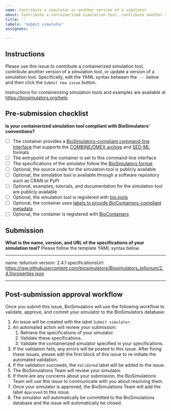 ```yaml
---
name: Contribute a simulator or another version of a simulator
about: Contribute a containerized simulation tool, contribute another version of a simulation tool, or update a version of a simulation tool.
title: ''
labels: 'Submit simulator'
assignees: ''

---
```


## Instructions

Please use this issue to contribute a containerized simulation tool, contribute another version of a simulation tool, or update a version of a simulation tool. Specifically, edit the YAML syntax between the `---` below and then click the `Submit new issue` button.

Instructions for containerizing simulation tools and examples are available at https://biosimulators.org/help.

## Pre-submission checklist

**Is your containerized simulation tool compliant with BioSimulators' conventions?**

- [ ] The container provides a [BioSimulators-compliant command-line interface](https://biosimulators.org/help) that supports the [COMBINE/OMEX archive](https://combinearchive.org/) and [SED-ML](https://sed-ml.org) formats
- [ ] The entrypoint of the container is set to this command-line interface
- [ ] The specifications of the simulator follow the [BioSimulators format](https://api.biosimulators.org)
- [ ] Optional, the source code for the simulation tool is publicly available
- [ ] Optional, the simulation tool is available through a software repository such as CRAN or PyPI
- [ ] Optional, examples, tutorials, and documentation for the simulation tool are publicly available
- [ ] Optional, the simulation tool is registered with [bio.tools](https://bio.tools/)
- [ ] Optional, the container uses [labels to provide BioContainers-compliant metadata](https://biosimulators.org/help)
- [ ] Optional, the container is registered with [BioContainers](https://biocontainers.pro/)

## Submission

**What is the name, version, and URL of the specifications of your simulation tool?**
Please follow the template YAML syntax below.

---
name: tellurium
version: 2.4.1
specificationsUrl: https://raw.githubusercontent.com/biosimulators/Biosimulators_tellurium/2.4.1/properties.json

---

## Post-submission approval workflow

Once you submit this issue, BioSimulators will use the following workflow to validate, approve, and commit your simulator to the BioSimulators database:

1. An issue will be created with the label `Submit simulator`.
2. An automated action will review your submission:
   1. Retrieve the specifications of your simulator.
   2. Validate these specifications.
   3. Validate the containerized simulator specified in your specifications.
3. If the validation fails, any errors will be posted to this issue. After fixing these issues, please edit the first block of this issue to re-initiate the automated validation.
4. If the validation succeeds, the `Validated` label will be added to the issue.
5. The BioSimulations Team will review your simulator.
6. If there are any concerns about your submission, the BioSimulations Team will use this issue to communicate with you about resolving them.
7. Once your simulator is approved, the BioSimulations Team will add the label `Approved` to this issue. 
8. The simulator will automatically be committed to the BioSimulations database and the issue will automatically be closed.
